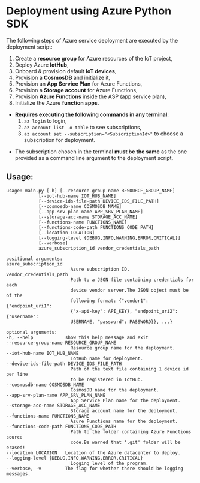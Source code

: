 # Deployment using Azure Python SDK
The following steps of Azure service deployment are executed by the deployment script:

1. Create a **resource group** for Azure resources of the IoT project,
2. Deploy Azure **IotHub**,
3. Onboard & provision default **IoT devices**,
4. Provision a **CosmosDB** and initialize it,
5. Provision an **App Service Plan** for Azure Functions,
6. Provision a **Storage account** for Azure Functions,
7. Provision **Azure Functions** inside the ASP (app service plan),
8. Initialize the Azure **function apps**.

* **Requires executing the following commands in any terminal**:
  1. `az login` to login,
  2. `az account list -o table` to see subscriptions,
  3. `az account set --subscription="<SubscriptionId>"` to choose a subscription for deployment.
<!-- * **Requires**:
  * Setting up a service principal. Run the following sequence of commands in `powershell`:
    1. `az login` to login,
    2. `az account list -o table` to see subscriptions,
    3. `az account set --subscription="<SubscriptionId>"` to choose a subscription for deployment,
    4. `az ad sp create-for-rbac --name DeploymentPrincipal --role Contributor` to create a service principal with **Contributor** access level.
  * **TODO: Write more!** -->

* The subscription chosen in the terminal **must be the same** as the one provided as a command line argument to the deployment script.

## **Usage:**

    usage: main.py [-h] [--resource-group-name RESOURCE_GROUP_NAME]
                [--iot-hub-name IOT_HUB_NAME]
                [--device-ids-file-path DEVICE_IDS_FILE_PATH]
                [--cosmosdb-name COSMOSDB_NAME]
                [--app-srv-plan-name APP_SRV_PLAN_NAME]
                [--storage-acc-name STORAGE_ACC_NAME]
                [--functions-name FUNCTIONS_NAME]
                [--functions-code-path FUNCTIONS_CODE_PATH]
                [--location LOCATION]
                [--logging-level {DEBUG,INFO,WARNING,ERROR,CRITICAL}]
                [--verbose]
                azure_subscription_id vendor_credentials_path

    positional arguments:
    azure_subscription_id
                            Azure subscription ID.
    vendor_credentials_path
                            Path to a JSON file containing credentials for each
                            device vendor server.The JSON object must be of the
                            following format: {"vendor1": {"endpoint_uri1":
                            {"x-api-key": API_KEY}, "endpoint_uri2": {"username":
                            USERNAME, "password": PASSWORD}}, ...}

    optional arguments:
    -h, --help            show this help message and exit
    --resource-group-name RESOURCE_GROUP_NAME
                            Resource group name for the deployment.
    --iot-hub-name IOT_HUB_NAME
                            IotHub name for deployment.
    --device-ids-file-path DEVICE_IDS_FILE_PATH
                            Path of the text file containing 1 device id per line
                            to be registered in IotHub.
    --cosmosdb-name COSMOSDB_NAME
                            CosmosDB name for the deployment.
    --app-srv-plan-name APP_SRV_PLAN_NAME
                            App Service Plan name for the deployment.
    --storage-acc-name STORAGE_ACC_NAME
                            Storage account name for the deployment.
    --functions-name FUNCTIONS_NAME
                            Azure Functions name for the deployment.
    --functions-code-path FUNCTIONS_CODE_PATH
                            Path to the folder containing Azure Functions source
                            code.Be warned that '.git' folder will be erased!
    --location LOCATION   Location of the Azure datacenter to deploy.
    --logging-level {DEBUG,INFO,WARNING,ERROR,CRITICAL}
                            Logging level of the program.
    --verbose, -v         The flag for whether there should be logging messages.
